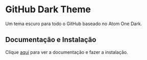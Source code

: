 # GitHub Dark Theme

Um tema escuro para todo o GitHub baseado no Atom One Dark.

## Documentação e Instalação

Clique [aqui](https://chrome.google.com/webstore/detail/github-dark-theme/odkdlljoangmamjilkamahebpkgpeacp) para ver a documentação e fazer a instalação.